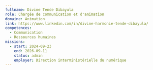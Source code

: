```yaml
---
fullname: Divine Tende Dibayula
role: Chargée de communication et d'animation
domaine: Animation
link: https://www.linkedin.com/in/divine-harmonie-tende-dibayula/
competences:
  - Communication
  - Ressources humaines
missions:
  - start: 2024-09-23
    end: 2026-09-11
    status: admin
    employer: Direction interministérielle du numérique
---
```

